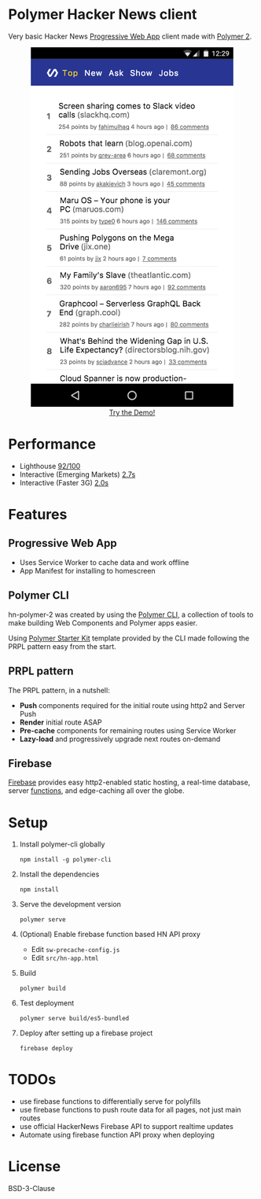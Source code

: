 # Polymer Hacker News client

Very basic Hacker News [Progressive Web App](https://developers.google.com/web/progressive-web-apps/) client made with [Polymer 2](https://www.polymer-project.org).


<p align="center">
  <a href="https://hn-polymer-2.firebaseapp.com" rel="noopener" target="_blank">
    <img alt="Demo Screenshot" src="hn-polymer.png">
  <br>
  Try the Demo!
  </a>
</p>

# Performance
- Lighthouse [92/100](https://www.webpagetest.org/lighthouse.php?test=170516_F6_82399308fdbe29d39cd297ee0960a062&run=3)
- Interactive (Emerging Markets) [2.7s](https://www.webpagetest.org/result/170516_F6_82399308fdbe29d39cd297ee0960a062/)
- Interactive (Faster 3G) [2.0s](https://www.webpagetest.org/result/170516_WW_6bbab2960100313ae75052346ca7efad/)

# Features
## Progressive Web App
- Uses Service Worker to cache data and work offline
- App Manifest for installing to homescreen

## Polymer CLI
hn-polymer-2 was created by using the [Polymer CLI](https://www.polymer-project.org/2.0/docs/tools/polymer-cli), a collection of tools to make building Web Components and Polymer apps easier.

Using [Polymer Starter Kit](https://github.com/PolymerElements/polymer-starter-kit) template provided by the CLI made following the PRPL pattern easy from the start.
## PRPL pattern
The PRPL pattern, in a nutshell:

- **Push** components required for the initial route using http2 and Server Push
- **Render** initial route ASAP
- **Pre-cache** components for remaining routes using Service Worker
- **Lazy-load** and progressively upgrade next routes on-demand

## Firebase
[Firebase](https://firebase.google.com/docs/hosting/) provides easy http2-enabled static hosting, a real-time database, server [functions](https://firebase.google.com/docs/functions/), and edge-caching all over the globe.

# Setup
1. Install polymer-cli globally
    ```
    npm install -g polymer-cli
    ```

1. Install the dependencies
    ```
    npm install
    ```
1. Serve the development version
    ```
    polymer serve
    ```
1. (Optional) Enable firebase function based HN API proxy
    - Edit `sw-precache-config.js`
    - Edit `src/hn-app.html`
1. Build
    ```
    polymer build
    ```
1. Test deployment
    ```
    polymer serve build/es5-bundled
    ```
1. Deploy after setting up a firebase project
    ```
    firebase deploy
    ```

# TODOs
- use firebase functions to differentially serve for polyfills
- use firebase functions to push route data for all pages, not just main routes
- use official HackerNews Firebase API to support realtime updates
- Automate using firebase function API proxy when deploying

# License
BSD-3-Clause